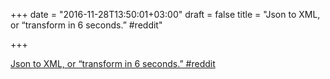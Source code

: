 +++
date = "2016-11-28T13:50:01+03:00"
draft = false
title = "Json to XML, or “transform in 6 seconds.”  #reddit"

+++

<p><a href="https://t.co/mxHDiouzBe">Json to XML, or “transform in 6 seconds.”  #reddit</a></p>
